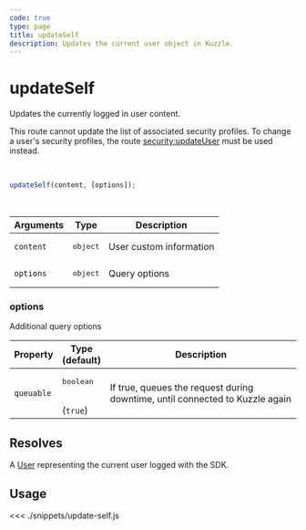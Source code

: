 ```yaml
---
code: true
type: page
title: updateSelf
description: Updates the current user object in Kuzzle.
---
```


# updateSelf

Updates the currently logged in user content.

This route cannot update the list of associated security profiles. To change a user's security profiles, the route [security:updateUser](/core/1/api/controllers/security/update-user/) must be used instead.

<br/>

```javascript
updateSelf(content, [options]);
```

<br/>

| Arguments | Type              | Description             |
| --------- | ----------------- | ----------------------- |
| `content` | <pre>object</pre> | User custom information |
| `options` | <pre>object</pre> | Query options           |

### options

Additional query options

| Property   | Type<br/>(default)              | Description                                                                  |
| ---------- | ------------------------------- | ---------------------------------------------------------------------------- |
| `queuable` | <pre>boolean</pre><br/>(`true`) | If true, queues the request during downtime, until connected to Kuzzle again |

## Resolves

A [User](/sdk/js/6/core-classes/user) representing the current user logged with the SDK.

## Usage

<<< ./snippets/update-self.js
